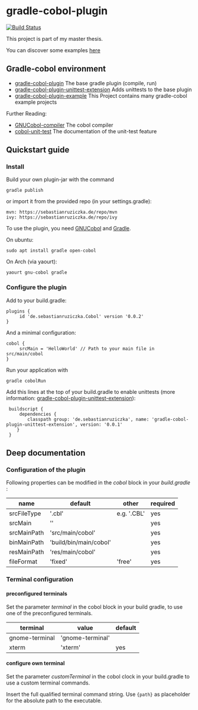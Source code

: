 # gradle-cobol-plugin
[![Build Status](https://travis-ci.org/RosesTheN00b/gradle-cobol-plugin.svg?branch=master)](https://travis-ci.org/RosesTheN00b/gradle-cobol-plugin)

This project is part of my master thesis.

You can discover some examples [here](https://github.com/RosesTheN00b/gradle-cobol-plugin-example)


## Gradle-cobol environment

* [gradle-cobol-plugin](https://github.com/RosesTheN00b/gradle-cobol-plugin) The base gradle plugin (compile, run)
* [gradle-cobol-plugin-unittest-extension](https://github.com/RosesTheN00b/gradle-cobol-plugin-unittest-extension) Adds unittests to the base plugin
* [gradle-cobol-plugin-example](https://github.com/RosesTheN00b/gradle-cobol-plugin-example) This Project contains many gradle-cobol example projects

Further Reading:

* [GNUCobol-compiler](https://open-cobol.sourceforge.io/) The cobol compiler
* [cobol-unit-test](https://github.com/neopragma/cobol-unit-test) The documentation of the unit-test feature


## Quickstart guide

### Install

Build your own plugin-jar with the command

    gradle publish

or import it from the provided repo (in your settings.gradle):

    mvn: https://sebastianruziczka.de/repo/mvn
    ivy: https://sebastianruziczka.de/repo/ivy

To use the plugin, you need [GNUCobol](https://sourceforge.net/projects/open-cobol/) and [Gradle](https://gradle.org/).

On ubuntu:

    sudo apt install gradle open-cobol

On Arch (via yaourt):

    yaourt gnu-cobol gradle


### Configure the plugin

Add to your build.gradle:

    plugins {
         id 'de.sebastianruziczka.Cobol' version '0.0.2'
    }

And a minimal configuration:

    cobol {
         srcMain = 'HelloWorld' // Path to your main file in src/main/cobol
    }


Run your application with

    gradle cobolRun

Add this lines at the top of your build.gradle to enable unittests (more information: [gradle-cobol-plugin-unittest-extension](https://github.com/RosesTheN00b/gradle-cobol-plugin-unittest-extension)):

     buildscript {
     	 dependencies {
     		classpath group: 'de.sebastianruziczka', name: 'gradle-cobol-plugin-unittest-extension', version: '0.0.1'
     	}
     }

## Deep documentation

### Configuration of the plugin

Following properties can be modified in the _cobol_ block in your _build.gradle_ :


| name | default | other | required |
| ---- | ------- | ----- | -------- |
| srcFileType | '.cbl' | e.g. '.CBL' | yes |
| srcMain | '' | | yes |
| srcMainPath | 'src/main/cobol' || yes |
| binMainPath | 'build/bin/main/cobol' || yes |
| resMainPath | 'res/main/cobol' || yes |
| fileFormat | 'fixed' |'free'| yes |

### Terminal configuration


#### preconfigured terminals


Set the parameter _terminal_ in the cobol block in your build gradle, to use one of the preconfigured terminals.

| terminal | value | default |
| -------- | ----- | --------|
| gnome-terminal | 'gnome-terminal' ||
| xterm | 'xterm' | yes |


#### configure own terminal

Set the parameter _customTerminal_ in the cobol clock in your build.gradle to use a custom terminal commands.

Insert the full qualified terminal command string. Use `{path}` as placeholder for the absolute path to the executable.

